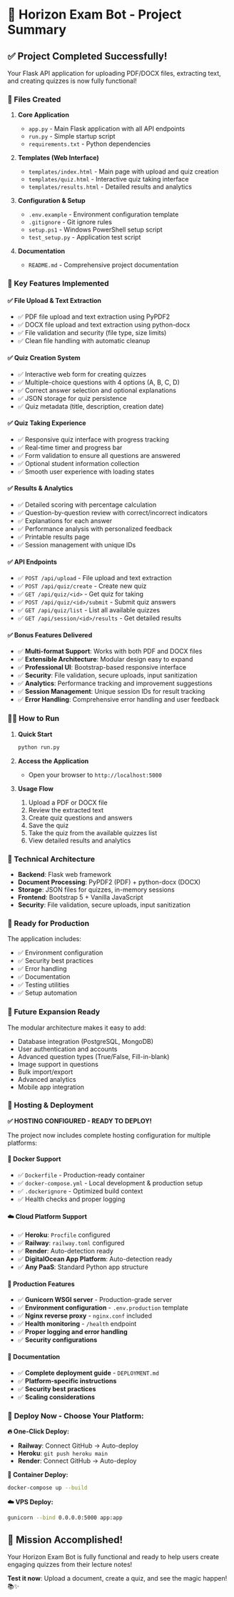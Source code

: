 # 🎉 Horizon Exam Bot - Project Summary

## ✅ Project Completed Successfully!

Your Flask API application for uploading PDF/DOCX files, extracting text, and creating quizzes is now fully functional!

### 📁 Files Created

1. **Core Application**
   - `app.py` - Main Flask application with all API endpoints
   - `run.py` - Simple startup script
   - `requirements.txt` - Python dependencies

2. **Templates (Web Interface)**
   - `templates/index.html` - Main page with upload and quiz creation
   - `templates/quiz.html` - Interactive quiz taking interface
   - `templates/results.html` - Detailed results and analytics

3. **Configuration & Setup**
   - `.env.example` - Environment configuration template
   - `.gitignore` - Git ignore rules
   - `setup.ps1` - Windows PowerShell setup script
   - `test_setup.py` - Application test script

4. **Documentation**
   - `README.md` - Comprehensive project documentation

### 🚀 Key Features Implemented

#### ✅ File Upload & Text Extraction
- ✅ PDF file upload and text extraction using PyPDF2
- ✅ DOCX file upload and text extraction using python-docx
- ✅ File validation and security (file type, size limits)
- ✅ Clean file handling with automatic cleanup

#### ✅ Quiz Creation System
- ✅ Interactive web form for creating quizzes
- ✅ Multiple-choice questions with 4 options (A, B, C, D)
- ✅ Correct answer selection and optional explanations
- ✅ JSON storage for quiz persistence
- ✅ Quiz metadata (title, description, creation date)

#### ✅ Quiz Taking Experience
- ✅ Responsive quiz interface with progress tracking
- ✅ Real-time timer and progress bar
- ✅ Form validation to ensure all questions are answered
- ✅ Optional student information collection
- ✅ Smooth user experience with loading states

#### ✅ Results & Analytics
- ✅ Detailed scoring with percentage calculation
- ✅ Question-by-question review with correct/incorrect indicators
- ✅ Explanations for each answer
- ✅ Performance analysis with personalized feedback
- ✅ Printable results page
- ✅ Session management with unique IDs

#### ✅ API Endpoints
- ✅ `POST /api/upload` - File upload and text extraction
- ✅ `POST /api/quiz/create` - Create new quiz
- ✅ `GET /api/quiz/<id>` - Get quiz for taking
- ✅ `POST /api/quiz/<id>/submit` - Submit quiz answers
- ✅ `GET /api/quiz/list` - List all available quizzes
- ✅ `GET /api/session/<id>/results` - Get detailed results

#### ✅ Bonus Features Delivered
- ✅ **Multi-format Support**: Works with both PDF and DOCX files
- ✅ **Extensible Architecture**: Modular design easy to expand
- ✅ **Professional UI**: Bootstrap-based responsive interface
- ✅ **Security**: File validation, secure uploads, input sanitization
- ✅ **Analytics**: Performance tracking and improvement suggestions
- ✅ **Session Management**: Unique session IDs for result tracking
- ✅ **Error Handling**: Comprehensive error handling and user feedback

### 🏃‍♂️ How to Run

1. **Quick Start**
   ```bash
   python run.py
   ```

2. **Access the Application**
   - Open your browser to `http://localhost:5000`

3. **Usage Flow**
   1. Upload a PDF or DOCX file
   2. Review the extracted text
   3. Create quiz questions and answers
   4. Save the quiz
   5. Take the quiz from the available quizzes list
   6. View detailed results and analytics

### 🔧 Technical Architecture

- **Backend**: Flask web framework
- **Document Processing**: PyPDF2 (PDF) + python-docx (DOCX)
- **Storage**: JSON files for quizzes, in-memory sessions
- **Frontend**: Bootstrap 5 + Vanilla JavaScript
- **Security**: File validation, secure uploads, input sanitization

### 🚀 Ready for Production

The application includes:
- ✅ Environment configuration
- ✅ Security best practices
- ✅ Error handling
- ✅ Documentation
- ✅ Testing utilities
- ✅ Setup automation

### 🔮 Future Expansion Ready

The modular architecture makes it easy to add:
- Database integration (PostgreSQL, MongoDB)
- User authentication and accounts
- Advanced question types (True/False, Fill-in-blank)
- Image support in questions
- Bulk import/export
- Advanced analytics
- Mobile app integration

### 🚀 Hosting & Deployment

**✅ HOSTING CONFIGURED - READY TO DEPLOY!**

The project now includes complete hosting configuration for multiple platforms:

#### 🐳 **Docker Support**
- ✅ `Dockerfile` - Production-ready container
- ✅ `docker-compose.yml` - Local development & production setup
- ✅ `.dockerignore` - Optimized build context
- ✅ Health checks and proper logging

#### ☁️ **Cloud Platform Support**
- ✅ **Heroku**: `Procfile` configured
- ✅ **Railway**: `railway.toml` configured  
- ✅ **Render**: Auto-detection ready
- ✅ **DigitalOcean App Platform**: Auto-detection ready
- ✅ **Any PaaS**: Standard Python app structure

#### 🔧 **Production Features**
- ✅ **Gunicorn WSGI server** - Production-grade server
- ✅ **Environment configuration** - `.env.production` template
- ✅ **Nginx reverse proxy** - `nginx.conf` included
- ✅ **Health monitoring** - `/health` endpoint
- ✅ **Proper logging and error handling**
- ✅ **Security configurations**

#### 📖 **Documentation**
- ✅ **Complete deployment guide** - `DEPLOYMENT.md`
- ✅ **Platform-specific instructions**
- ✅ **Security best practices**
- ✅ **Scaling considerations**

### 🚀 **Deploy Now - Choose Your Platform:**

**🔥 One-Click Deploy:**
- **Railway**: Connect GitHub → Auto-deploy
- **Heroku**: `git push heroku main`
- **Render**: Connect GitHub → Auto-deploy

**🐳 Container Deploy:**
```bash
docker-compose up --build
```

**☁️ VPS Deploy:**
```bash
gunicorn --bind 0.0.0.0:5000 app:app
```

## 🎯 Mission Accomplished!

Your Horizon Exam Bot is fully functional and ready to help users create engaging quizzes from their lecture notes!

**Test it now**: Upload a document, create a quiz, and see the magic happen! 📚✨
